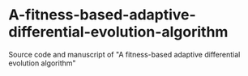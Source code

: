 # A-fitness-based-adaptive-differential-evolution-algorithm
Source code and manuscript of "A fitness-based adaptive differential evolution algorithm"
